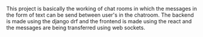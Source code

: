 This project is basically the working of chat rooms in which the messages in the form of text can be send between user's in the chatroom. The backend is made using the django drf
and the frontend is made using the react and the messages are being transferred using web sockets.
